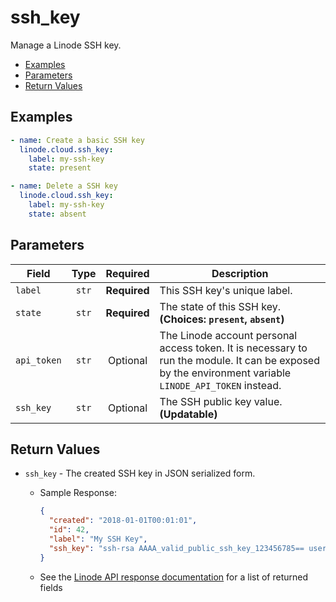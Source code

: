# ssh_key

Manage a Linode SSH key.

- [Examples](#examples)
- [Parameters](#parameters)
- [Return Values](#return-values)

## Examples

```yaml
- name: Create a basic SSH key
  linode.cloud.ssh_key:
    label: my-ssh-key
    state: present
```

```yaml
- name: Delete a SSH key
  linode.cloud.ssh_key:
    label: my-ssh-key
    state: absent
```


## Parameters

| Field     | Type | Required | Description                                                                  |
|-----------|------|----------|------------------------------------------------------------------------------|
| `label` | <center>`str`</center> | <center>**Required**</center> | This SSH key's unique label.   |
| `state` | <center>`str`</center> | <center>**Required**</center> | The state of this SSH key.  **(Choices: `present`, `absent`)** |
| `api_token` | <center>`str`</center> | <center>Optional</center> | The Linode account personal access token. It is necessary to run the module. It can be exposed by the environment variable `LINODE_API_TOKEN` instead.   |
| `ssh_key` | <center>`str`</center> | <center>Optional</center> | The SSH public key value.  **(Updatable)** |

## Return Values

- `ssh_key` - The created SSH key in JSON serialized form.

    - Sample Response:
        ```json
        {
          "created": "2018-01-01T00:01:01",
          "id": 42,
          "label": "My SSH Key",
          "ssh_key": "ssh-rsa AAAA_valid_public_ssh_key_123456785== user@their-computer"
        }
        ```
    - See the [Linode API response documentation](https://www.linode.com/docs/api/profile/#ssh-key-add__response-samples) for a list of returned fields


